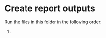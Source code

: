 <!-- #region -->

# Create report outputs

Run the files in this folder in the following order:

1.

<!-- #endregion -->
